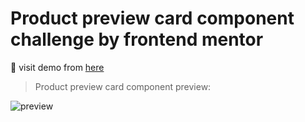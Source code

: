 # Product preview card component challenge by frontend mentor

:link: visit demo from [here](https://sytreacy.github.io/product-preview-card-component-challenge/)

> Product preview card component preview: 

![preview](https://user-images.githubusercontent.com/82701495/209168157-cd76afca-ba81-4477-8f3d-baf81e4d1567.png)
